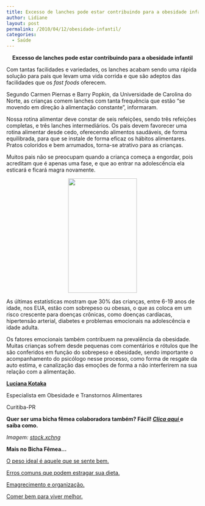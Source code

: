 ```yaml
---
title: Excesso de lanches pode estar contribuindo para a obesidade infantil
author: Lidiane
layout: post
permalink: /2010/04/12/obesidade-infantil/
categories:
  - Saúde
---
```

<p style="text-align: center;">
  <strong>Excesso de lanches pode estar contribuindo para a obesidade infantil</strong>
</p>

Com tantas facilidades e variedades, os lanches acabam sendo uma rápida solução para pais que levam uma vida corrida e que são adeptos das facilidades que os _fast foods_ oferecem.

Segundo Carmen Piernas e Barry Popkin, da Universidade de Carolina do Norte, as crianças comem lanches com tanta frequência que estão “se movendo em direção à alimentação constante”, informaram.<!--more-->

Nossa rotina alimentar deve constar de seis refeições, sendo três refeições completas, e três lanches intermediários. Os pais devem favorecer uma rotina alimentar desde cedo, oferecendo alimentos saudáveis, de forma equilibrada, para que se instale de forma eficaz os hábitos alimentares. Pratos coloridos e bem arrumados, torna-se atrativo para as crianças.

Muitos pais não se preocupam quando a criança começa a engordar, pois acreditam que é apenas uma fase, e que ao entrar na adolescência ela esticará e ficará magra novamente.

<p style="text-align: center;">
  <a href="https://www.trololodemulher.com.br/2010/07/crianca.jpg"><img class="size-medium wp-image-4936 aligncenter" title="criança" src="https://www.trololodemulher.com.br/2010/07/crianca-180x300.jpg" alt="" width="180" height="300" /></a>
</p>

As últimas estatísticas mostram que 30% das crianças, entre 6-19 anos de idade, nos EUA, estão com sobrepeso ou obesas, o que as coloca em um risco crescente para doenças crônicas, como doenças cardíacas, hipertensão arterial, diabetes e problemas emocionais na adolescência e idade adulta.

Os fatores emocionais também contribuem na prevalência da obesidade. Muitas crianças sofrem desde pequenas com comentários e rótulos que lhe são conferidos em função do sobrepeso e obesidade, sendo importante o acompanhamento do psicólogo nesse processo, como forma de resgate da auto estima, e canalização das emoções de forma a não interferirem na sua relação com a alimentação.

**<a href="http://blog.comportamentomagro.com.br/" target="_blank" rel="noopener noreferrer">Luciana Kotaka</a>**
  
Especialista em Obesidade e Transtornos Alimentares
  
Curitiba-PR

**Quer ser uma bicha fêmea colaboradora também? Fácil! <a href="http://www.trololodemulher.com.br/colabore/" target="_self"><em>Clica aqui</em> </a>e saiba como.**

_Imagem:_ <a href="http://www.sxc.hu/" target="_blank" rel="noopener noreferrer"><em>stock.xchng</em></a>

**Mais no Bicha Fêmea&#8230;**

<a href="http://www.trololodemulher.com.br/2010/03/01/bicha-femea-colaboradora-%e2%80%93-luciana-kotaka-2/" target="_self">O peso ideal é aquele que se sente bem.</a>

<a href="http://www.trololodemulher.com.br/2010/02/02/bicha-femea-colaboradora-%e2%80%93-kilza-miranda/" target="_self">Erros comuns que podem estragar sua dieta.</a>

<a href="http://www.trololodemulher.com.br/2010/01/26/bicha-femea-colaboradora-%e2%80%93-luciana-kotaka/" target="_self">Emagrecimento e organização.</a>

<a href="http://www.trololodemulher.com.br/2010/01/13/bicha-fmea-colaboradora-luciana-kotaka/" target="_self">Comer bem para viver melhor.</a>